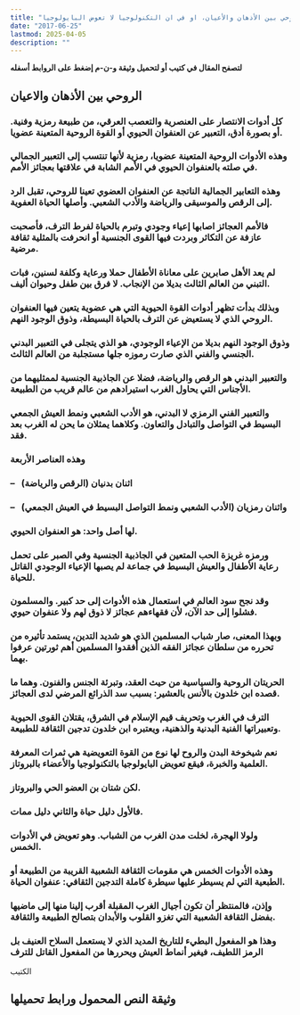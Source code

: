 ```yaml
---
title: "الروحي بين الأذهان والأعيان، او في ان التكنولوجيا لا تعوض البايولوجيا"
date: "2017-06-25"
lastmod: 2025-04-05
description: ""
---
```

**لتصفح المقال في كتيب أو لتحميل وثيقة و-ن-م إضغط على الروابط أسفله**

## **الروحي بين الأذهان والاعيان**

### كل أدوات الانتصار على العنصرية والتعصب العرقي، من طبيعة رمزية وفنية. أو بصورة أدق، التعبير عن العنفوان الحيوي أو القوة الروحية المتعينة عضويا.

### وهذه الأدوات الروحية المتعينة عضويا، رمزية لأنها تنتسب إلى التعبير الجمالي في صلته بالعنفوان الحيوي في الأمم الشابة في علاقتها بعجائز الأمم.

### وهذه التعابير الجمالية الناتجة عن العنفوان العضوي تعينا للروحي، تقبل الرد إلى الرقص والموسيقى والرياضة والأدب الشعبي. وأصلها الحياة العفوية.

### فالأمم العجائز اصابها إعياء وجودي وتبرم بالحياة لفرط الترف، فأصحبت عازفة عن التكاثر وبردت فيها القوى الجنسية أو انحرفت بالمثلية ثقافة مرضية.

### لم يعد الأهل صابرين على معاناة الأطفال حملا ورعاية وكلفة لسنين، فبات التبني من العالم الثالث بديلا من الإنجاب. لا فرق بين طفل وحيوان أليف.

### وبذلك بدأت تظهر أدوات القوة الحيوية التي هي عضوية يتعين فيها العنفوان الروحي الذي لا يستعيض عن الترف بالحياة البسيطة، وذوق الوجود النهم.

### وذوق الوجود النهم بديلا من الإعياء الوجودي، هو الذي يتجلى في التعبير البدني الجنسي والفني الذي صارت رموزه جلها مستجلبة من العالم الثالث.

### والتعبير البدني هو الرقص والرياضة، فضلا عن الجاذبية الجنسية لممثليهما من الأجناس التي يحاول الغرب استيرادهم من عالم قريب من الطبيعة.

### والتعبير الفني الرمزي لا البدني، هو الأدب الشعبي ونمط العيش الجمعي البسيط في التواصل والتبادل والتعاون. وكلاهما يمثلان ما يحن له الغرب بعد فقد.

### وهذه العناصر الأربعة

### –   اثنان بدنيان (الرقص والرياضة)

### –   واثنان رمزيان (الأدب الشعبي ونمط التواصل البسيط في العيش الجمعي)

### لها أصل واحد: هو العنفوان الحيوي.

### ورمزه غريزة الحب المتعين في الجاذبية الجنسية وفي الصبر على تحمل رعاية الأطفال والعيش البسيط في جماعة لم يصبها الإعياء الوجودي القاتل للحياة.

### وقد نجح سود العالم في استعمال هذه الأدوات إلى حد كبير. والمسلمون فشلوا إلى حد الآن، لأن فقهاءهم عجائز لا ذوق لهم ولا عنفوان حيوي.

### وبهذا المعنى، صار شباب المسلمين الذي هو شديد التدين، يستمد تأثيره من تحرره من سلطان عجائز الفقه الذين أفقدوا المسلمين أهم ثورتين عرفوا بهما.

### الحريتان الروحية والسياسية من حيث العقد، وتبرئة الجنس والفنون. وهما ما قصده ابن خلدون بالأنس بالعشير: بسبب سد الذرائع المرضي لدى العجائز.

### الترف في الغرب وتحريف قيم الإسلام في الشرق، يقتلان القوى الحيوية وتعبيراتها الفنية البدنية والذهنية، ويعتبره ابن خلدون تدجين الثقافة للطبيعة.

### نعم شيخوخة البدن والروح لها نوع من القوة التعويضية هي ثمرات المعرفة العلمية والخبرة، فيقع تعويض البايولوجيا بالتكنولوجيا والأعضاء بالبروتاز.

### لكن شتان بن العضو الحي والبروتاز.

### فالأول دليل حياة والثاني دليل ممات.

### ولولا الهجرة، لخلت مدن الغرب من الشباب. وهو تعويض في الأدوات الخمس.

### وهذه الأدوات الخمس هي مقومات الثقافة الشعبية القريبة من الطبيعة أو الطبعية التي لم يسيطر عليها سيطرة كاملة التدجين الثقافي: عنفوان الحياة.

### وإذن، فالمنتظر أن تكون أجيال الغرب المقبلة أقرب إلينا منها إلى ماضيها بفضل الثقافة الشعبية التي تغزو القلوب والأبدان بتصالح الطبيعة والثقافة.

### وهذا هو المفعول البطيء للتاريخ المديد الذي لا يستعمل السلاح العنيف بل الرمز اللطيف، فيغير أنماط العيش ويحررها من المفعول القاتل للترف

الكتيب

## وثيقة النص المحمول ورابط تحميلها

###
